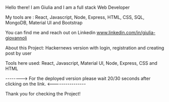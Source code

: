 Hello there! I am Giulia and I am a full stack Web Developer

My tools are : React, Javascript, Node, Express, HTML, CSS, SQL, MongoDB, Material UI and Bootstrap

You can find me and reach out on Linkedin www.linkedin.com/in/giulia-giovannoli

About this Project: Hackernews version with login, registration and creating post by user

Tools here used: React, Javascript, Material UI, Node, Express, CSS and HTML

--------> For the deployed version please wait 20/30 seconds after clicking on the link. <----------------

Thank you for checking the Project!
